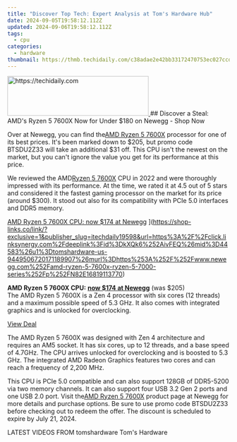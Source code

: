 ```yaml
---
title: "Discover Top Tech: Expert Analysis at Tom's Hardware Hub"
date: 2024-09-05T19:58:12.112Z
updated: 2024-09-06T19:58:12.112Z
tags:
  - cpu
categories:
  - hardware
thumbnail: https://thmb.techidaily.com/c38adae2e42bb33172470753ec027ccdb4d1aafb812ed418ac2e91f37424af9f.jpg
---
```


<!-- affiliate ads begin -->
<a href="https://wigfever.sjv.io/c/5597632/2014850/22899" target="_top" id="2014850">
  <img src="//a.impactradius-go.com/display-ad/22899-2014850" border="0" alt="https://techidaily.com" width="320" height="90"/>
</a>
<img height="0" width="0" src="https://wigfever.sjv.io/i/5597632/2014850/22899" style="position:absolute;visibility:hidden;" border="0" />
<!-- affiliate ads end -->
## Discover a Steal: AMD's Ryzen 5 7600X Now for Under $180 on Newegg - Shop Now

Over at Newegg, you can find the[AMD Ryzen 5 7600X](https://shop-links.co/link/?exclusive=1&publisher_slug=itechdaily19598&url=https%3A%2F%2Fclick.linksynergy.com%2Fdeeplink%3Fid%3DkXQk6%252AivFEQ%26mid%3D44583%26u1%3Dtomshardware-us-5629981507380683787%26murl%3Dhttps%253A%252F%252Fwww.newegg.com%252Fad-ryzen-5-7600x-ryzen-5-7000-series%252Fp%252FN82E16819113770) processor for one of its best prices. It's been marked down to $205, but promo code BTSDU2Z33 will take an additional $31 off. This CPU isn't the newest on the market, but you can't ignore the value you get for its performance at this price.

 We reviewed the AMD[Ryzen 5 7600X](https://www.tomshardware.com/reviews/amd-ryzen-9-7950x-ryzen-5-7600x-cpu-review) CPU in 2022 and were thoroughly impressed with its performance. At the time, we rated it at 4.5 out of 5 stars and considered it the fastest gaming processor on the market for its price (around $300). It stood out also for its compatibility with PCIe 5.0 interfaces and DDR5 memory.

[AMD Ryzen 5 7600X CPU: now $174 at Newegg](https://cdn.mos.cms.futurecdn.net/cpoqVx6stBKrPN2NpNWQwh-200-100.jpg "AMD Ryzen 5 7600X CPU: now $174 at Newegg") ](https://shop-links.co/link/?exclusive=1&publisher_slug=itechdaily19598&url=https%3A%2F%2Fclick.linksynergy.com%2Fdeeplink%3Fid%3DkXQk6%252AivFEQ%26mid%3D44583%26u1%3Dtomshardware-us-9449506720171189907%26murl%3Dhttps%253A%252F%252Fwww.newegg.com%252Famd-ryzen-5-7600x-ryzen-5-7000-series%252Fp%252FN82E16819113770)

**AMD Ryzen 5 7600X CPU:** [**now $174 at Newegg**](https://shop-links.co/link/?exclusive=1&publisher_slug=itechdaily19598&url=https%3A%2F%2Fclick.linksynergy.com%2Fdeeplink%3Fid%3DkXQk6%252AivFEQ%26mid%3D44583%26u1%3Dtomshardware-us-5908996679110151960%26murl%3Dhttps%253A%252F%252Fwww.newegg.com%252Famd-ryzen-5-7600x-ryzen-5-7000-series%252Fp%252FN82E16819113770) (was $205)  
 The AMD Ryzen 5 7600X is a Zen 4 processor with six cores (12 threads) and a maximum possible speed of 5.3 GHz. It also comes with integrated graphics and is unlocked for overclocking.

[View Deal](https://shop-links.co/link/?exclusive=1&publisher_slug=itechdaily19598&url=https%3A%2F%2Fclick.linksynergy.com%2Fdeeplink%3Fid%3DkXQk6%252AivFEQ%26mid%3D44583%26u1%3Dtomshardware-us-9449506720171189907%26murl%3Dhttps%253A%252F%252Fwww.newegg.com%252Famd-ryzen-5-7600x-ryzen-5-7000-series%252Fp%252FN82E16819113770)

 The AMD Ryzen 5 7600X was designed with Zen 4 architecture and requires an AM5 socket. It has six cores, up to 12 threads, and a base speed of 4.7GHz. The CPU arrives unlocked for overclocking and is boosted to 5.3 GHz. The integrated AMD Radeon Graphics features two cores and can reach a frequency of 2,200 MHz.

 This CPU is PCIe 5.0 compatible and can also support 128GB of DDR5-5200 via two memory channels. It can also support four USB 3.2 Gen 2 ports and one USB 2.0 port. Visit the[AMD Ryzen 5 7600X](https://shop-links.co/link/?exclusive=1&publisher_slug=itechdaily19598&url=https%3A%2F%2Fclick.linksynergy.com%2Fdeeplink%3Fid%3DkXQk6%252AivFEQ%26mid%3D44583%26u1%3Dtomshardware-us-2964228693586705916%26murl%3Dhttps%253A%252F%252Fwww.newegg.com%252Famd-ryzen-5-7600x-ryzen-5-7000-series%252Fp%252FN82E16819113770) product page at Newegg for more details and purchase options. Be sure to use promo code BTSDU2Z33 before checking out to redeem the offer. The discount is scheduled to expire by July 21, 2024.

 LATEST VIDEOS FROM tomshardware Tom's Hardware

<ins class="adsbygoogle"
     style="display:block"
     data-ad-format="autorelaxed"
     data-ad-client="ca-pub-7571918770474297"
     data-ad-slot="1223367746"></ins>



<ins class="adsbygoogle"
     style="display:block"
     data-ad-client="ca-pub-7571918770474297"
     data-ad-slot="8358498916"
     data-ad-format="auto"
     data-full-width-responsive="true"></ins>


